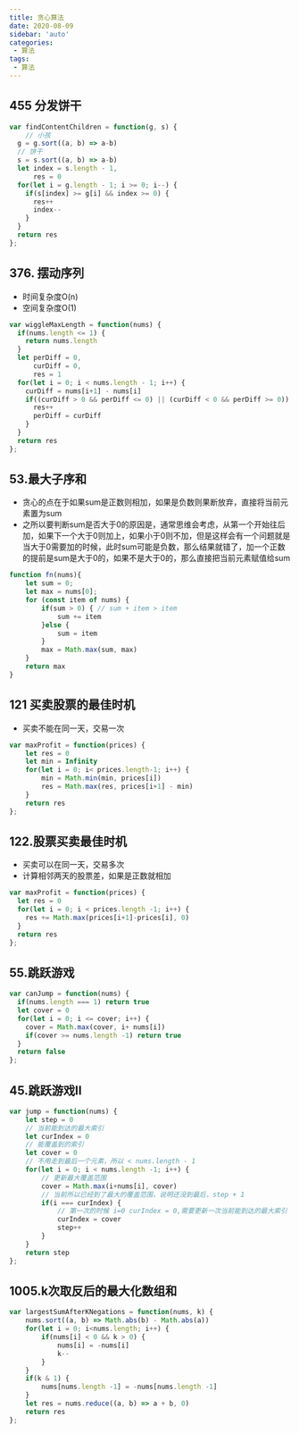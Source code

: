 ```yaml
---
title: 贪心算法
date: 2020-08-09
sidebar: 'auto'
categories:
 - 算法
tags:
 - 算法
---
```


##  455 分发饼干
```js
var findContentChildren = function(g, s) {
    // 小孩
  g = g.sort((a, b) => a-b)  
  // 饼干
  s = s.sort((a, b) => a-b)  
  let index = s.length - 1,
      res = 0
  for(let i = g.length - 1; i >= 0; i--) {
    if(s[index] >= g[i] && index >= 0) {
      res++
      index--
    }
  }
  return res
};
```

##  376. 摆动序列
- 时间复杂度O(n)
- 空间复杂度O(1)
```js
var wiggleMaxLength = function(nums) {
  if(nums.length <= 1) {
    return nums.length
  }
  let perDiff = 0,
      curDiff = 0,
      res = 1
  for(let i = 0; i < nums.length - 1; i++) {
    curDiff = nums[i+1] - nums[i]
    if((curDiff > 0 && perDiff <= 0) || (curDiff < 0 && perDiff >= 0)) {
      res++
      perDiff = curDiff
    }
  }
  return res
};
```

##  53.最大子序和
-   贪心的点在于如果sum是正数则相加，如果是负数则果断放弃，直接将当前元素置为sum
-   之所以要判断sum是否大于0的原因是，通常思维会考虑，从第一个开始往后加，如果下一个大于0则加上，如果小于0则不加，但是这样会有一个问题就是当大于0需要加的时候，此时sum可能是负数，那么结果就错了，加一个正数的提前是sum是大于0的，如果不是大于0的，那么直接把当前元素赋值给sum
```js
function fn(nums){
    let sum = 0;
    let max = nums[0];
    for (const item of nums) {
        if(sum > 0) { // sum + item > item
            sum += item
        }else {
            sum = item
        }
        max = Math.max(sum, max)
    }
    return max
}
```

##  121 买卖股票的最佳时机
- 买卖不能在同一天，交易一次
```js
var maxProfit = function(prices) {
    let res = 0
    let min = Infinity
    for(let i = 0; i< prices.length-1; i++) {
        min = Math.min(min, prices[i])
        res = Math.max(res, prices[i+1] - min)
    }
    return res
};
```
##  122.股票买卖最佳时机
- 买卖可以在同一天，交易多次
- 计算相邻两天的股票差，如果是正数就相加
```js
var maxProfit = function(prices) {
  let res = 0
  for(let i = 0; i < prices.length -1; i++) {
    res += Math.max(prices[i+1]-prices[i], 0)
  }
  return res
};
```

##  55.跳跃游戏
```js
var canJump = function(nums) {
  if(nums.length === 1) return true
  let cover = 0
  for(let i = 0; i <= cover; i++) {
    cover = Math.max(cover, i+ nums[i])
    if(cover >= nums.length -1) return true
  }
  return false
};
```

##  45.跳跃游戏II
```js
var jump = function(nums) {
    let step = 0
    // 当前能到达的最大索引
    let curIndex = 0
    // 能覆盖到的索引
    let cover = 0
    // 不用走到最后一个元素，所以 < nums.length - 1
    for(let i = 0; i < nums.length -1; i++) {
        // 更新最大覆盖范围
        cover = Math.max(i+nums[i], cover)
        // 当前所以已经到了最大的覆盖范围，说明还没到最后，step + 1
        if(i === curIndex) {
            // 第一次的时候 i=0 curIndex = 0,需要更新一次当前能到达的最大索引
            curIndex = cover
            step++
        }
    }
    return step
};
```

##  1005.k次取反后的最大化数组和
```js
var largestSumAfterKNegations = function(nums, k) {
    nums.sort((a, b) => Math.abs(b) - Math.abs(a))
    for(let i = 0; i<nums.length; i++) {
        if(nums[i] < 0 && k > 0) {
            nums[i] = -nums[i]
            k--
        }
    }
    if(k & 1) {
        nums[nums.length -1] = -nums[nums.length -1]
    }
    let res = nums.reduce((a, b) => a + b, 0)
    return res
};
```